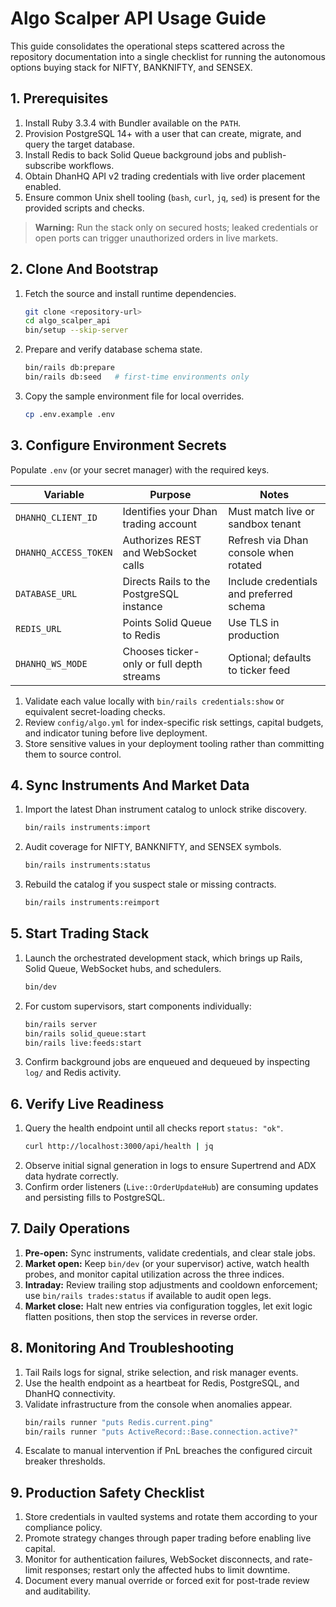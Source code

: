 # Algo Scalper API Usage Guide

This guide consolidates the operational steps scattered across the repository
documentation into a single checklist for running the autonomous options buying
stack for NIFTY, BANKNIFTY, and SENSEX.

## 1. Prerequisites
1. Install Ruby 3.3.4 with Bundler available on the `PATH`.
2. Provision PostgreSQL 14+ with a user that can create, migrate, and query the
   target database.
3. Install Redis to back Solid Queue background jobs and publish-subscribe
   workflows.
4. Obtain DhanHQ API v2 trading credentials with live order placement enabled.
5. Ensure common Unix shell tooling (`bash`, `curl`, `jq`, `sed`) is present for
   the provided scripts and checks.

> **Warning:** Run the stack only on secured hosts; leaked credentials or open
> ports can trigger unauthorized orders in live markets.

## 2. Clone And Bootstrap
1. Fetch the source and install runtime dependencies.
   ```bash
   git clone <repository-url>
   cd algo_scalper_api
   bin/setup --skip-server
   ```
2. Prepare and verify database schema state.
   ```bash
   bin/rails db:prepare
   bin/rails db:seed   # first-time environments only
   ```
3. Copy the sample environment file for local overrides.
   ```bash
   cp .env.example .env
   ```

## 3. Configure Environment Secrets
Populate `.env` (or your secret manager) with the required keys.

| Variable               | Purpose                                    | Notes |
| ---------------------- | ------------------------------------------ | ----- |
| `DHANHQ_CLIENT_ID`     | Identifies your Dhan trading account       | Must match live or sandbox tenant |
| `DHANHQ_ACCESS_TOKEN`  | Authorizes REST and WebSocket calls        | Refresh via Dhan console when rotated |
| `DATABASE_URL`         | Directs Rails to the PostgreSQL instance   | Include credentials and preferred schema |
| `REDIS_URL`            | Points Solid Queue to Redis                | Use TLS in production |
| `DHANHQ_WS_MODE`       | Chooses ticker-only or full depth streams  | Optional; defaults to ticker feed |

1. Validate each value locally with `bin/rails credentials:show` or equivalent
   secret-loading checks.
2. Review `config/algo.yml` for index-specific risk settings, capital budgets,
   and indicator tuning before live deployment.
3. Store sensitive values in your deployment tooling rather than committing
   them to source control.

## 4. Sync Instruments And Market Data
1. Import the latest Dhan instrument catalog to unlock strike discovery.
   ```bash
   bin/rails instruments:import
   ```
2. Audit coverage for NIFTY, BANKNIFTY, and SENSEX symbols.
   ```bash
   bin/rails instruments:status
   ```
3. Rebuild the catalog if you suspect stale or missing contracts.
   ```bash
   bin/rails instruments:reimport
   ```

## 5. Start Trading Stack
1. Launch the orchestrated development stack, which brings up Rails, Solid
   Queue, WebSocket hubs, and schedulers.
   ```bash
   bin/dev
   ```
2. For custom supervisors, start components individually:
   ```bash
   bin/rails server
   bin/rails solid_queue:start
   bin/rails live:feeds:start
   ```
3. Confirm background jobs are enqueued and dequeued by inspecting `log/` and
   Redis activity.

## 6. Verify Live Readiness
1. Query the health endpoint until all checks report `status: "ok"`.
   ```bash
   curl http://localhost:3000/api/health | jq
   ```
2. Observe initial signal generation in logs to ensure Supertrend and ADX data
   hydrate correctly.
3. Confirm order listeners (`Live::OrderUpdateHub`) are consuming updates and
   persisting fills to PostgreSQL.

## 7. Daily Operations
1. **Pre-open:** Sync instruments, validate credentials, and clear stale jobs.
2. **Market open:** Keep `bin/dev` (or your supervisor) active, watch health
   probes, and monitor capital utilization across the three indices.
3. **Intraday:** Review trailing stop adjustments and cooldown enforcement; use
   `bin/rails trades:status` if available to audit open legs.
4. **Market close:** Halt new entries via configuration toggles, let exit logic
   flatten positions, then stop the services in reverse order.

## 8. Monitoring And Troubleshooting
1. Tail Rails logs for signal, strike selection, and risk manager events.
2. Use the health endpoint as a heartbeat for Redis, PostgreSQL, and DhanHQ
   connectivity.
3. Validate infrastructure from the console when anomalies appear.
   ```bash
   bin/rails runner "puts Redis.current.ping"
   bin/rails runner "puts ActiveRecord::Base.connection.active?"
   ```
4. Escalate to manual intervention if PnL breaches the configured circuit
   breaker thresholds.

## 9. Production Safety Checklist
1. Store credentials in vaulted systems and rotate them according to your
   compliance policy.
2. Promote strategy changes through paper trading before enabling live capital.
3. Monitor for authentication failures, WebSocket disconnects, and rate-limit
   responses; restart only the affected hubs to limit downtime.
4. Document every manual override or forced exit for post-trade review and
   auditability.
